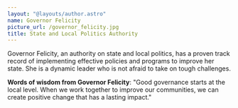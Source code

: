 ```yaml
---
layout: "@layouts/author.astro"
name: Governor Felicity
picture_url: /governor_felicity.jpg
title: State and Local Politics Authority
---
```


Governor Felicity, an authority on state and local politics, has a proven track record of implementing effective policies and programs to improve her state. She is a dynamic leader who is not afraid to take on tough challenges.

**Words of wisdom from Governor Felicity**: "Good governance starts at the local level. When we work together to improve our communities, we can create positive change that has a lasting impact."
